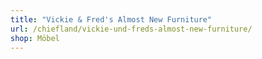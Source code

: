 ```yaml
---
title: "Vickie & Fred's Almost New Furniture"
url: /chiefland/vickie-und-freds-almost-new-furniture/
shop: Möbel
---
```

